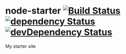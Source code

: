 # node-starter [![Build Status](https://travis-ci.org/developerdizzle/node-starter.svg?branch=master)](https://travis-ci.org/developerdizzle/node-starter) [![dependency Status](https://david-dm.org/developerdizzle/node-starter.svg)](https://david-dm.org/developerdizzle/node-starter) [![devDependency Status](https://david-dm.org/developerdizzle/node-starter/dev-status.svg)](https://david-dm.org/developerdizzle/node-starter#info=devDependencies)

My starter site
